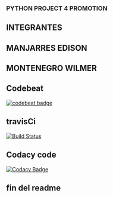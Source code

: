 ### PYTHON PROJECT 4 PROMOTION

## INTEGRANTES
## MANJARRES EDISON
## MONTENEGRO WILMER

## Codebeat
[![codebeat badge](https://codebeat.co/badges/a53b8833-55f9-4011-9053-06105386c15c)](https://codebeat.co/projects/github-com-wilmermontenegrogithub-my_project_wimo_edmav2-master)

## travisCi
[![Build Status](https://travis-ci.com/WilmerMontenegroGitHub/my_project_wimo_edmaV2.svg?branch=master)](https://travis-ci.com/WilmerMontenegroGitHub/my_project_wimo_edmaV2)

## Codacy code
[![Codacy Badge](https://api.codacy.com/project/badge/Grade/6378f91985454e8280706bb00f247a54)](https://www.codacy.com/app/wijumont/my_project_wimo_edmaV2?utm_source=github.com&amp;utm_medium=referral&amp;utm_content=WilmerMontenegroGitHub/my_project_wimo_edmaV2&amp;utm_campaign=Badge_Grade)
## fin del readme

